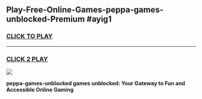 
## Play-Free-Online-Games-peppa-games-unblocked-Premium #ayig1
<h3>
<a href="https://premium.freeplayer.one?title=peppa-games-unblocked&ref=8M">CLICK TO PLAY</a></h3>
<hr>

<h3>
<a href="https://premium.freeplayer.one?title=peppa-games-unblocked&ref=8M">CLICK 2 PLAY</a>
  
</h3>

<a href="https://premium.freeplayer.one?title=peppa-games-unblocked&ref=8M"><img src="https://clearcache.store/games.png"></a>


**peppa-games-unblocked games unblocked: Your Gateway to Fun and Accessible Online Gaming**
